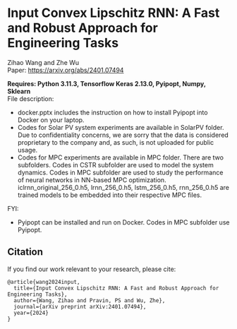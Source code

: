 # Input Convex Lipschitz RNN: A Fast and Robust Approach for Engineering Tasks

Zihao Wang and Zhe Wu </br>
Paper: https://arxiv.org/abs/2401.07494 </br>

**Requires: Python 3.11.3, Tensorflow Keras 2.13.0, Pyipopt, Numpy, Sklearn** </br>
File description:
* docker.pptx includes the instruction on how to install Pyipopt into Docker on your laptop. </br>
* Codes for Solar PV system experiments are available in SolarPV folder. Due to confidentiality concerns, we are sorry that the data is considered proprietary to the company and, as such, is not uploaded for public usage.
* Codes for MPC experiments are available in MPC folder. There are two subfolders. Codes in CSTR subfolder are used to model the system dynamics. Codes in MPC subfolder are used to study the performance of neural networks in NN-based MPC optimization. iclrnn_original_256_0.h5, lrnn_256_0.h5, lstm_256_0.h5, rnn_256_0.h5 are trained models to be embedded into their respective MPC files.

FYI:
* Pyipopt can be installed and run on Docker. Codes in MPC subfolder use Pyipopt.

## Citation </br>
If you find our work relevant to your research, please cite:
```
@article{wang2024input,
  title={Input Convex Lipschitz RNN: A Fast and Robust Approach for Engineering Tasks},
  author={Wang, Zihao and Pravin, PS and Wu, Zhe},
  journal={arXiv preprint arXiv:2401.07494},
  year={2024}
}
```
